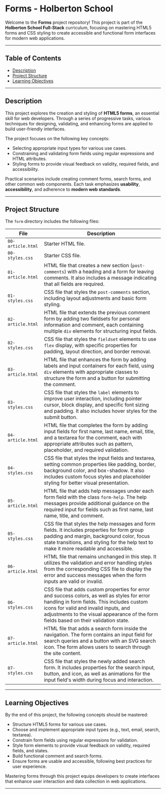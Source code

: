 # Forms - Holberton School  

Welcome to the **Forms** project repository! This project is part of the **Holberton School Full-Stack** curriculum, focusing on mastering HTML5 forms and CSS styling to create accessible and functional form interfaces for modern web applications.  

---

## Table of Contents  

- [Description](#description)  
- [Project Structure](#project-structure)  
- [Learning Objectives](#learning-objectives)  

---

## Description  

This project explores the creation and styling of **HTML5 forms**, an essential skill for web developers. Through a series of progressive tasks, various techniques for designing, validating, and enhancing forms are applied to build user-friendly interfaces.  

The project focuses on the following key concepts:

- Selecting appropriate input types for various use cases.  
- Constraining and validating form fields using regular expressions and HTML attributes.  
- Styling forms to provide visual feedback on validity, required fields, and accessibility.  

Practical scenarios include creating comment forms, search forms, and other common web components. Each task emphasizes **usability**, **accessibility**, and adherence to **modern web standards**.

---

## Project Structure  

The `form` directory includes the following files:  

| File              | Description                                                  |
| ----------------- | ------------------------------------------------------------ |
| `00-article.html` | Starter HTML file.                                           |
| `00-styles.css`   | Starter CSS file.                                            |
| `01-article.html` | HTML file that creates a new section (`post-comments`) with a heading and a form for leaving comments. It also includes a message indicating that all fields are required. |
| `01-styles.css`   | CSS file that styles the `post-comments` section, including layout adjustments and basic form styling. |
| `02-article.html` | HTML file that extends the previous comment form by adding two fieldsets for personal information and comment, each containing multiple `div` elements for structuring input fields. |
| `02-styles.css`   | CSS file that styles the `fieldset` elements to use `flex` display, with specific properties for padding, layout direction, and border removal. |
| `03-article.html` | HTML file that enhances the form by adding labels and input containers for each field, using `div` elements with appropriate classes to structure the form and a button for submitting the comment. |
| `03-styles.css`   | CSS file that styles the `label` elements to improve user interaction, including pointer cursor, block display, and specific font sizing and padding. It also includes hover styles for the submit button. |
| `04-article.html` | HTML file that completes the form by adding input fields for first name, last name, email, title, and a textarea for the comment, each with appropriate attributes such as pattern, placeholder, and required validation. |
| `04-styles.css`   | CSS file that styles the input fields and textarea, setting common properties like padding, border, background color, and box-shadow. It also includes custom focus styles and placeholder styling for better visual presentation. |
| `05-article.html` | HTML file that adds help messages under each form field with the class `form-help`. The help messages provide additional guidance on the required input for fields such as first name, last name, title, and comment. |
| `05-styles.css`   | CSS file that styles the help messages and form fields. It includes properties for form group padding and margin, background color, focus state transitions, and styling for the help text to make it more readable and accessible. |
| `06-article.html` | HTML file that remains unchanged in this step. It utilizes the validation and error handling styles from the corresponding CSS file to display the error and success messages when the form inputs are valid or invalid. |
| `06-styles.css`   | CSS file that adds custom properties for error and success colors, as well as styles for error handling in form fields. This includes custom icons for valid and invalid inputs, and adjustments to the visual appearance of the form fields based on their validation state. |
| `07-article.html` | HTML file that adds a search form inside the navigation. The form contains an input field for search queries and a button with an SVG search icon. The form allows users to search through the site content. |
| `07-styles.css`   | CSS file that styles the newly added search form. It includes properties for the search input, button, and icon, as well as animations for the input field's width during focus and interaction. |

---

## Learning Objectives  

By the end of this project, the following concepts should be mastered:  

- Structure HTML5 forms for various use cases.  
- Choose and implement appropriate input types (e.g., text, email, search, textarea).  
- Constrain form fields using regular expressions for validation.  
- Style form elements to provide visual feedback on validity, required fields, and states.  
- Build functional comment and search forms.  
- Ensure forms are usable and accessible, following best practices for user experience.  

Mastering forms through this project equips developers to create interfaces that enhance user interaction and data collection in web applications.

---
